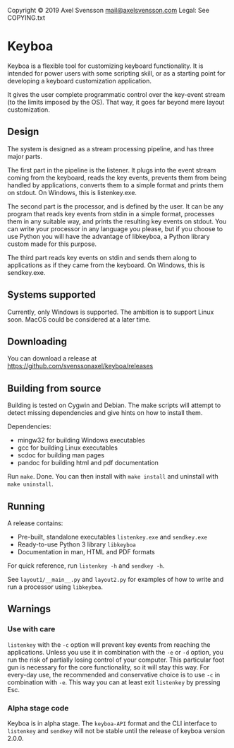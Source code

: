 Copyright © 2019 Axel Svensson <mail@axelsvensson.com>
Legal: See COPYING.txt

# Keyboa

Keyboa is a flexible tool for customizing keyboard functionality. It is intended for power users with some scripting skill, or as a starting point for developing a keyboard customization application.

It gives the user complete programmatic control over the key-event stream (to the limits imposed by the OS). That way, it goes far beyond mere layout customization.

## Design

The system is designed as a stream processing pipeline, and has three major parts.

The first part in the pipeline is the listener. It plugs into the event stream coming from the keyboard, reads the key events, prevents them from being handled by applications, converts them to a simple format and prints them on stdout. On Windows, this is listenkey.exe.

The second part is the processor, and is defined by the user. It can be any program that reads key events from stdin in a simple format, processes them in any suitable way, and prints the resulting key events on stdout. You can write your processor in any language you please, but if you choose to use Python you will have the advantage of libkeyboa, a Python library custom made for this purpose.

The third part reads key events on stdin and sends them along to applications as if they came from the keyboard. On Windows, this is sendkey.exe.

## Systems supported

Currently, only Windows is supported. The ambition is to support Linux soon. MacOS could be considered at a later time.

## Downloading

You can download a release at https://github.com/svenssonaxel/keyboa/releases

## Building from source

Building is tested on Cygwin and Debian.
The make scripts will attempt to detect missing dependencies and give hints on how to install them.

Dependencies:
- mingw32 for building Windows executables
- gcc for building Linux executables
- scdoc for building man pages
- pandoc for building html and pdf documentation

Run `make`. Done.
You can then install with `make install` and uninstall with `make uninstall`.

## Running

A release contains:

- Pre-built, standalone executables `listenkey.exe` and `sendkey.exe`
- Ready-to-use Python 3 library `libkeyboa`
- Documentation in man, HTML and PDF formats

For quick reference, run `listenkey -h` and `sendkey -h`.

See `layout1/__main__.py` and `layout2.py` for examples of how to write and run a processor using `libkeyboa`.

## Warnings

### Use with care

`listenkey` with the `-c` option will prevent key events from reaching the applications. Unless you use it in combination with the `-e` or `-d` option, you run the risk of partially losing control of your computer. This particular foot gun is necessary for the core functionality, so it will stay this way. For every-day use, the recommended and conservative choice is to use `-c` in combination with `-e`. This way you can at least exit `listenkey` by pressing Esc.

### Alpha stage code

Keyboa is in alpha stage. The `keyboa-API` format and the CLI interface to `listenkey` and `sendkey` will not be stable until the release of keyboa version 2.0.0.
